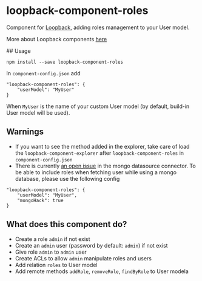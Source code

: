 # loopback-component-roles
Component for [Loopback](http://loopback.io/), adding roles management to your User model.


More about Loopback components [here](https://docs.strongloop.com/display/public/LB/LoopBack+components)

## Usage
```
npm install --save loopback-component-roles
```
In `component-config.json` add
```
"loopback-component-roles": {
    "userModel": "MyUser"
}
```
When `MyUser` is the name of your custom User model (by default, build-in User model will be used).

## Warnings
* If you want to see the method added in the explorer, take care of load the `loopback-component-explorer` after `loopback-component-roles`
in `component-config.json`
* There is currently [an open issue](https://github.com/strongloop/loopback/issues/1441) in the mongo datasource connector. 
To be able to include roles when fetching user while using a mongo database, please use the following config
```
"loopback-component-roles": {
    "userModel": "MyUser",
    "mongoHack": true
}
```

## What does this component do?
* Create a role `admin` if not exist
* Create an `admin` user (password by default: `admin`) if not exist
* Give role `admin` to `admin` user
* Create ACLs to allow `admin` manipulate roles and users
* Add relation `roles` to User model
* Add remote methods `addRole`, `removeRole`, `findByRole` to User modela
